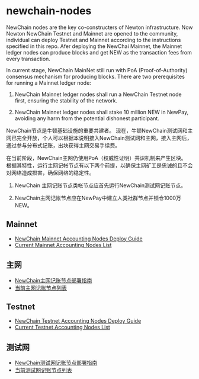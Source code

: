 # newchain-nodes

NewChain nodes are the key co-constructers of Newton infrastructure. Now Newton NewChain Testnet and Mainnet are opened to the community, individual can deploy Testnet and Mainnet according to the instructions specified in this repo. Afer deploying the NewChai Mainnet, the Mainnet ledger nodes can produce blocks and get NEW as the transaction fees from every transaction.

In current stage, NewChain MainNet still run with PoA (Proof-of-Authority) consensus mechanism for producing blocks. There are two prerequisites for running a Mainnet ledger node:

1.	NewChain Mainnet ledger nodes shall run a NewChain Testnet node first, ensuring the stability of the network.

2.	NewChain Mainnet ledger nodes shall stake 10 million NEW in NewPay, avoiding any harm from the potential dishonest participant.

NewChain节点是牛顿基础设施的重要共建者。 现在，牛顿NewChain测试网和主网已完全开放，个人可以根据本说明接入NewChain测试网和主网，接入主网后，通过参与分布式记账，出块获得主网交易手续费。

在当前阶段，NewChain主网仍使用PoA（权威性证明）共识机制来产生区块。 根据其特性，运行主网记帐节点有以下两个前提，以确保主网矿工是忠诚的且不会对网络造成损害，确保网络的稳定性。

1. NewChain 主网记账节点类帐节点应首先运行NewChain测试网记账节点。

2. NewChain主网记帐节点应在NewPay中建立人类社群节点并锁仓1000万NEW。

## Mainnet

* [NewChain Mainnet Accounting Nodes Deploy Guide](mainnet/NewChain%20Mainnet%20accounting%20%20nodes%20deploy%20guide.md)
* [Current Mainnet Accounting Nodes List](mainnet/list-en.md)


## 主网

* [NewChain主网记账节点部署指南](mainnet/NewChain主网记账节点部署指南.md)
* [当前主网记账节点列表](mainnet/list-cn.md)

## Testnet

* [NewChain Testnet Accounting Nodes Deploy Guide](testnet/NewChain%20Testnet%20accounting%20nodes%20deploy%20guide.md)
* [Current Testnet Accounting Nodes List](testnet/list-en.md)


## 测试网

* [NewChain测试网记账节点部署指南](testnet/NewChain测试网记账节点部署指南.md)
* [当前测试网记账节点列表](testnet/list-cn.md)
